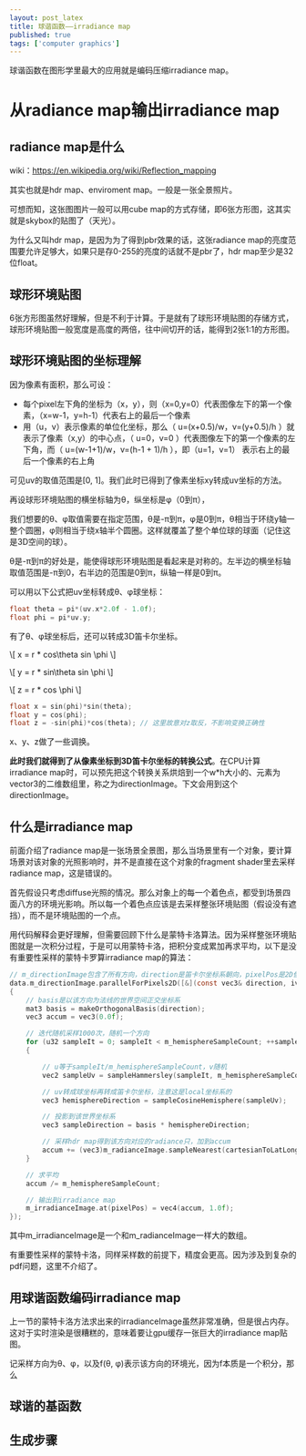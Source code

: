 ```yaml
---
layout: post_latex
title: 球谐函数——irradiance map
published: true
tags: ['computer graphics']
---
```



球谐函数在图形学里最大的应用就是编码压缩irradiance map。

<!--more-->


# 从radiance map输出irradiance map

## radiance map是什么

wiki：https://en.wikipedia.org/wiki/Reflection_mapping

其实也就是hdr map、enviroment map。一般是一张全景照片。

可想而知，这张图图片一般可以用cube map的方式存储，即6张方形图，这其实就是skybox的贴图了（天光）。

为什么又叫hdr map，是因为为了得到pbr效果的话，这张radiance map的亮度范围要允许足够大，如果只是存0-255的亮度的话就不是pbr了，hdr map至少是32位float。

## 球形环境贴图

6张方形图虽然好理解，但是不利于计算。于是就有了球形环境贴图的存储方式，球形环境贴图一般宽度是高度的两倍，往中间切开的话，能得到2张1:1的方形图。

## 球形环境贴图的坐标理解

因为像素有面积，那么可设：

- 每个pixel左下角的坐标为（x，y），则（x=0,y=0）代表图像左下的第一个像素，（x=w-1，y=h-1）代表右上的最后一个像素
- 用（u，v）表示像素的单位化坐标，那么（ u=(x+0.5)/w，v=(y+0.5)/h ）就表示了像素（x,y）的中心点，（ u=0，v=0 ）代表图像左下的第一个像素的左下角，而（ u=(w-1+1)/w，v=(h-1 + 1)/h ），即（u=1，v=1） 表示右上的最后一个像素的右上角

可见uv的取值范围是[0, 1]。我们此时已得到了像素坐标xy转成uv坐标的方法。

再设球形环境贴图的横坐标轴为θ，纵坐标是φ（0到π），

我们想要的θ、φ取值需要在指定范围，θ是-π到π，φ是0到π，θ相当于环绕y轴一整个圆圈，φ则相当于绕x轴半个圆圈。这样就覆盖了整个单位球的球面（记住这是3D空间的球）。

θ是-π到π的好处是，能使得球形环境贴图是看起来是对称的。左半边的横坐标轴取值范围是-π到0，右半边的范围是0到π，纵轴一样是0到π。


可以用以下公式把uv坐标转成θ、φ球坐标：

```c
float theta = pi*(uv.x*2.0f - 1.0f);
float phi = pi*uv.y;
```

有了θ、φ球坐标后，还可以转成3D笛卡尔坐标。

\\[ x = r * cos\\theta sin \\phi \\]

\\[ y = r * sin\\theta sin \\phi \\]

\\[ z = r * cos \\phi \\]

```c
float x = sin(phi)*sin(theta);
float y = cos(phi);
float z = -sin(phi)*cos(theta); // 这里故意对z取反，不影响变换正确性
```

x、y、z做了一些调换。

**此时我们就得到了从像素坐标到3D笛卡尔坐标的转换公式**。在CPU计算irradiance map时，可以预先把这个转换关系烘焙到一个w*h大小的、元素为vector3的二维数组里，称之为directionImage。下文会用到这个directionImage。

## 什么是irradiance map

前面介绍了radiance map是一张场景全景图，那么当场景里有一个对象，要计算场景对该对象的光照影响时，并不是直接在这个对象的fragment shader里去采样radiance map，这是错误的。

首先假设只考虑diffuse光照的情况。那么对象上的每一个着色点，都受到场景四面八方的环境光影响。所以每一个着色点应该是去采样整张环境贴图（假设没有遮挡），而不是环境贴图的一个点。

用代码解释会更好理解，但需要回顾下什么是蒙特卡洛算法。因为采样整张环境贴图就是一次积分过程，于是可以用蒙特卡洛，把积分变成累加再求平均，以下是没有重要性采样的蒙特卡罗算irradiance map的算法：

```c
// m_directionImage包含了所有方向，direction是笛卡尔坐标系朝向，pixelPos是2D像素坐标
data.m_directionImage.parallelForPixels2D([&](const vec3& direction, ivec2 pixelPos)
{
	// basis是以该方向为法线的世界空间正交坐标系
	mat3 basis = makeOrthogonalBasis(direction); 
	vec3 accum = vec3(0.0f);

	// 迭代随机采样1000次，随机一个方向
	for (u32 sampleIt = 0; sampleIt < m_hemisphereSampleCount; ++sampleIt)
	{

		// u等于sampleIt/m_hemisphereSampleCount，v随机
		vec2 sampleUv = sampleHammersley(sampleIt, m_hemisphereSampleCount);

		// uv转成球坐标再转成笛卡尔坐标，注意这是local坐标系的
		vec3 hemisphereDirection = sampleCosineHemisphere(sampleUv);

		// 投影到该世界坐标系
		vec3 sampleDirection = basis * hemisphereDirection;

		// 采样hdr map得到该方向对应的radiance只，加到accum
		accum += (vec3)m_radianceImage.sampleNearest(cartesianToLatLongTexcoord(sampleDirection));
	}

	// 求平均
	accum /= m_hemisphereSampleCount;

	// 输出到irradiance map
	m_irradianceImage.at(pixelPos) = vec4(accum, 1.0f);
});
```

其中m_irradianceImage是一个和m_radianceImage一样大的数组。


有重要性采样的蒙特卡洛，同样采样数的前提下，精度会更高。因为涉及到复杂的pdf问题，这里不介绍了。

## 用球谐函数编码irradiance map

上一节的蒙特卡洛方法求出来的irradianceImage虽然非常准确，但是很占内存。这对于实时渲染是很糟糕的，意味着要让gpu缓存一张巨大的irradiance map贴图。

记采样方向为θ、φ，以及f(θ, φ)表示该方向的环境光，因为f本质是一个积分，那么

## 球谐的基函数




## 生成步骤